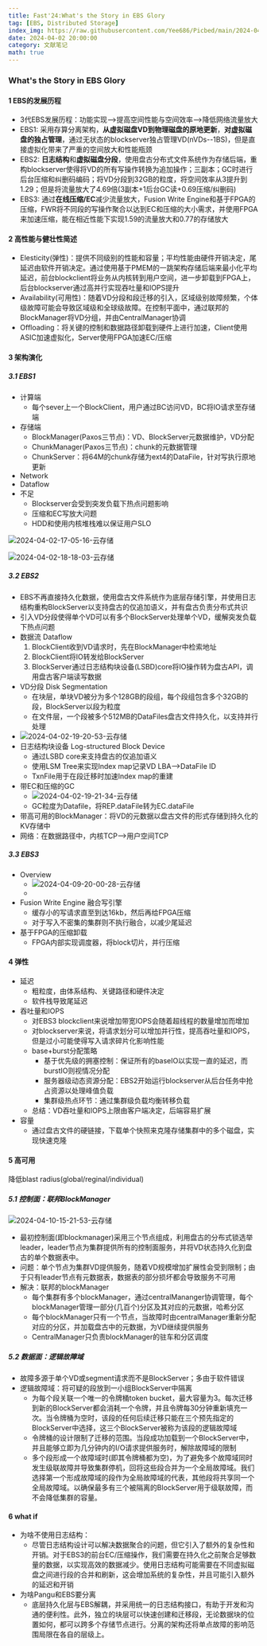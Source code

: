 ```yaml
---
title: Fast'24:What's the Story in EBS Glory
tag: [EBS, Distributed Storage]
index_img: https://raw.githubusercontent.com/Yee686/Picbed/main/2024-04-02-17-05-16-云存储.png
date: 2024-04-02 20:00:00
category: 文献笔记
math: true
---
```


### What's the Story in EBS Glory

#### 1 EBS的发展历程

- 3代EBS发展历程：功能实现-->提高空间性能与空间效率-->降低网络流量放大
- EBS1: 采用存算分离架构，**从虚拟磁盘VD到物理磁盘的原地更新**，**对虚拟磁盘的独占管理**，通过无状态的blockserver独占管理VD(nVDs--1BS)，但是直接虚拟化带来了严重的空间放大和性能瓶颈
- EBS2: **日志结构**和**虚拟磁盘分段**，使用盘古分布式文件系统作为存储后端，重构blockserver使得将VD的所有写操作转换为追加操作；三副本；GC时进行后台压缩和纠删码编码；将VD分段到32GB的粒度，将空间效率从3提升到1.29；但是将流量放大了4.69倍(3副本+1后台GC读+0.69压缩/纠删码)
- EBS3: 通过**在线压缩/EC**减少流量放大，Fusion Write Engine和基于FPGA的压缩，FWR将不同段的写操作聚合以达到EC和压缩的大小需求，并使用FPGA来加速压缩，能在相近性能下实现1.59的流量放大和0.77的存储放大

#### 2 高性能与健壮性简述

- Elesticity(弹性)：提供不同级别的性能和容量；平均性能由硬件开销决定，尾延迟由软件开销决定。通过使用基于PMEM的一跳架构存储后端来最小化平均延迟，前台blockclient将业务从内核转到用户空间，进一步卸载到FPGA上，后台blockserver通过高并行实现吞吐量和IOPS提升
- Availability(可用性)：随着VD分段和段迁移的引入，区域级别故障频繁，个体级故障可能会导致区域级和全球级故障。在控制平面中，通过联邦的BlockManager将VD分组，并由CentralManager协调
- Offloading：将关键的控制和数据路径卸载到硬件上进行加速，Client使用ASIC加速虚拟化，Server使用FPGA加速EC/压缩

#### 3 架构演化

##### 3.1 EBS1

- 计算端
  - 每个sever上一个BlockClient，用户通过BC访问VD，BC将IO请求至存储端
- 存储端
  - BlockManager(Paxos三节点)：VD、BlockServer元数据维护，VD分配
  - ChunkManager(Paxos三节点)：chunk的元数据管理
  - ChunkServer：将64M的chunk存储为ext4的DataFile，针对写执行原地更新
- Network
- Dataflow
- 不足
  - Blockserver会受到突发负载下热点问题影响
  - 压缩和EC写放大问题
  - HDD和使用内核堆栈难以保证用户SLO

![2024-04-02-17-05-16-云存储](https://raw.githubusercontent.com/Yee686/Picbed/main/2024-04-02-17-05-16-云存储.png)

![2024-04-02-18-18-03-云存储](https://raw.githubusercontent.com/Yee686/Picbed/main/2024-04-02-18-18-03-云存储.png)

##### 3.2 EBS2

- EBS不再直接持久化数据，使用盘古文件系统作为底层存储引擎，并使用日志结构重构BlockServer以支持盘古的仅追加语义，并有盘古负责分布式共识
- 引入VD分段使得单个VD可以有多个BlockServer处理单个VD，缓解突发负载下热点问题
- 数据流 Dataflow
  1. BlockClient收到VD请求时，先在BlockManager中检索地址
  2. BlockClient将IO转发给BlockServer
  3. BlockServer通过日志结构块设备(LSBD)core将IO操作转为盘古API，调用盘古客户端读写数据
- VD分段 Disk Segmentation
  - 在块层，单块VD被分为多个128GB的段组，每个段组包含多个32GB的段，BlockServer以段为粒度
  - 在文件层，一个段被多个512MB的DataFiles盘古文件持久化，以支持并行处理
- ![2024-04-02-19-20-53-云存储](https://raw.githubusercontent.com/Yee686/Picbed/main/2024-04-02-19-20-53-云存储.png)
- 日志结构块设备 Log-structured Block Device
  - 通过LSBD core来支持盘古的仅追加语义
  - 使用LSM Tree来实现Index map记录VD LBA-->DataFile ID
  - TxnFile用于在段迁移时加速Index map的重建
- 带EC和压缩的GC
  - ![2024-04-02-19-21-34-云存储](https://raw.githubusercontent.com/Yee686/Picbed/main/2024-04-02-19-21-34-云存储.png)
  - GC粒度为Datafile，将REP.dataFile转为EC.dataFile
- 带高可用的BlockManager：将VD的元数据以盘古文件的形式存储到持久化的KV存储中
- 网络：在数据路径中，内核TCP-->用户空间TCP

##### 3.3 EBS3

- Overview
  - ![2024-04-09-20-00-28-云存储](https://raw.githubusercontent.com/Yee686/Picbed/main/2024-04-09-20-00-28-云存储.png)
  - 
- Fusion Write Engine 融合写引擎
  - 缓存小的写请求直至到达16kb，然后再给FPGA压缩
  - 对于写入不密集的集群则不执行融合，以减少尾延迟
- 基于FPGA的压缩卸载
  - FPGA内部实现调度器，将block切片，并行压缩

#### 4 弹性

- 延迟
  - 粗粒度，由体系结构、关键路径和硬件决定
  - 软件栈导致尾延迟
- 吞吐量和IOPS
  - 对EBS3 blockclient来说增加带宽IOPS会随着超线程的数量增加而增加
  - 对blockserver来说，将请求划分可以增加并行性，提高吞吐量和IOPS，但是过小可能使得写入请求碎片化影响性能
  - base+burst分配策略
    - 基于优先级的拥塞控制：保证所有的baseIO以实现一直的延迟，而burstIO则视情况分配
    - 服务器级动态资源分配：EBS2开始运行blockserver从后台任务中抢占资源以处理峰值负载
    - 集群级热点环节：通过集群级负载均衡转移负载
  - 总结：VD吞吐量和IOPS上限由客户端决定，后端容易扩展
- 容量
  - 通过盘古文件的硬链接，下载单个快照来克隆存储集群中的多个磁盘，实现快速克隆

#### 5 高可用

降低blast radius(global/reginal/individual)

##### 5.1 控制面：联邦BlockManager

![2024-04-10-15-21-53-云存储](https://raw.githubusercontent.com/Yee686/Picbed/main/2024-04-10-15-21-53-云存储.png)

- 最初控制面(即blockmanager)采用三个节点组成，利用盘古的分布式锁选举leader，leader节点为集群提供所有的控制面服务，并将VD状态持久化到盘古的单个数据表中。
- 问题：单个节点为集群VD提供服务，随着VD规模增加扩展性会受到限制；由于只有leader节点有元数据表，数据表的部分损坏都会导致服务不可用
- 解决：联邦的blockManager
  - 每个集群有多个blockManager，通过centralMananger协调管理，每个blockManager管理一部分(几百个)分区及其对应的元数据，哈希分区
  - 每个blockManager只有一个节点，当故障时由centralManager重新分配对应的分区，并加载盘古中的元数据，为VD继续提供服务
  - CentralManager只负责blockManager的驻车和分区调度

##### 5.2 数据面：逻辑故障域

- 故障多源于单个VD或segment请求而不是BlockServer；多由于软件错误
- 逻辑故障域：将可疑的段放到一小组BlockServer中隔离
  - 为每个段关联一个唯一的令牌桶token bucket，最大容量为3。每次迁移到新的BlockServer都会消耗一个令牌，并且令牌每30分钟重新填充一次。当令牌桶为空时，该段的任何后续迁移只能在三个预先指定的BlockServer中选择，这三个BlockServer被称为该段的逻辑故障域
  - 令牌桶的设计限制了迁移的范围。当段成功加载到一个BlockServer中，并且能够立即为几分钟内的I/O请求提供服务时，解除故障域的限制
  - 多个段形成一个故障域时(即其令牌桶都为空)，为了避免多个故障域同时发生级联故障并导致集群停机，回将这些段合并为一个全局故障域。我们选择第一个形成故障域的段作为全局故障域的代表，其他段将共享同一个全局故障域。以确保最多有三个被隔离的BlockServer用于级联故障，而不会降低集群的容量。

#### 6 what if

- 为啥不使用日志结构：
  - 尽管日志结构设计可以解决数据聚合的问题，但它引入了额外的复杂性和开销。对于EBS3的前台EC/压缩操作，我们需要在持久化之前聚合足够数量的数据，以实现高效的数据减少。使用日志结构可能需要在不同虚拟磁盘之间进行段的合并和刷新，这会增加系统的复杂性，并且可能引入额外的延迟和开销
- 为啥Pangu和EBS要分离
  - 底层持久化层与EBS解耦，并采用统一的日志结构接口，有助于开发和沟通的便利性。此外，独立的块层可以快速创建和迁移段，无论数据块的位置如何，都可以跨多个存储节点进行。分离的架构还将单点故障的影响范围局限在各自的层级上。